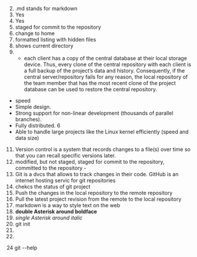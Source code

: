 2. .md stands for markdown
3. Yes  
4. Yes  
5. staged for commit to the repository  
6. change to home
7. formatted listing with hidden files  
8. shows current directory
9. + each client has a copy of the central database at their local storage device. Thus, every clone of the central repository with each client is a full backup of the project’s data and history. Consequently, if the central server/repository fails for any reason, the local repository of the team member that has the most recent clone of the project database can be used to restore the central repository.  
+ speed  
+ Simple design.  
+ Strong support for non-linear development (thousands of parallel branches).  
+ Fully distributed.  6
+ Able to handle large projects like the Linux kernel efficiently (speed and data size)  
11.  Version control is a system that records changes to a file(s) over time so that you can recall specific versions later.  
12.  modified, but not staged, staged for commit to the repository, committed to the repository  -
13. Git is a dvcs that allows to track changes in their code. GitHub is an internet hosting servic for git repositories  
14. chekcs the status of git project
15. Push the changes in the local repository to the remote repository
16. Pull the latest project revision from the remote to the local repository  
17. markdown is a way to style text on the web
18. **double Asterisk around boldface**
19. *single Asterisk around italic*
20. git init
21.
23.  
24  git --help  
  
